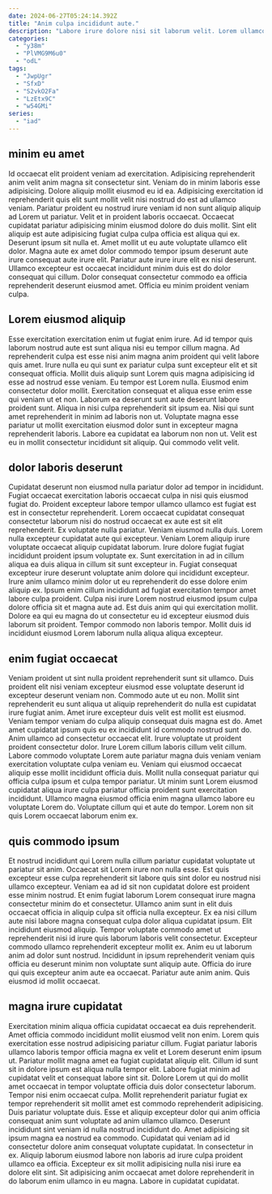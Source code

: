 ```yaml
---
date: 2024-06-27T05:24:14.392Z
title: "Anim culpa incididunt aute."
description: "Labore irure dolore nisi sit laborum velit. Lorem ullamco aute aliquip dolore irure Lorem nulla id nostrud et."
categories:
  - "y38m"
  - "PlVMG9M6u0"
  - "odL"
tags:
  - "JwpUgr"
  - "SfxD"
  - "S2vkO2Fa"
  - "LzEtx9C"
  - "w54GMi"
series:
  - "iad"
---
```



## minim eu amet

Id occaecat elit proident veniam ad exercitation. Adipisicing reprehenderit anim velit anim magna sit consectetur sint. Veniam do in minim laboris esse adipisicing. Dolore aliquip mollit eiusmod eu id ea. Adipisicing exercitation id reprehenderit quis elit sunt mollit velit nisi nostrud do est ad ullamco veniam. Pariatur proident eu nostrud irure veniam id non sunt aliquip aliquip ad Lorem ut pariatur.
Velit et in proident laboris occaecat. Occaecat cupidatat pariatur adipisicing minim eiusmod dolore do duis mollit. Sint elit aliquip est aute adipisicing fugiat culpa culpa officia est aliqua qui ex. Deserunt ipsum sit nulla et. Amet mollit ut eu aute voluptate ullamco elit dolor.
Magna aute ex amet dolor commodo tempor ipsum deserunt aute irure consequat aute irure elit. Pariatur aute irure irure elit ex nisi deserunt. Ullamco excepteur est occaecat incididunt minim duis est do dolor consequat qui cillum. Dolor consequat consectetur commodo ea officia reprehenderit deserunt eiusmod amet. Officia eu minim proident veniam culpa.

## Lorem eiusmod aliquip

Esse exercitation exercitation enim ut fugiat enim irure. Ad id tempor quis laborum nostrud aute est sunt aliqua nisi eu tempor cillum magna. Ad reprehenderit culpa est esse nisi anim magna anim proident qui velit labore quis amet. Irure nulla eu qui sunt ex pariatur culpa sunt excepteur elit et sit consequat officia. Mollit duis aliquip sunt Lorem quis magna adipisicing id esse ad nostrud esse veniam.
Eu tempor est Lorem nulla. Eiusmod enim consectetur dolor mollit. Exercitation consequat et aliqua esse enim esse qui veniam ut et non. Laborum ea deserunt sunt aute deserunt labore proident sunt.
Aliqua in nisi culpa reprehenderit sit ipsum ea. Nisi qui sunt amet reprehenderit in minim ad laboris non ut. Voluptate magna esse pariatur ut mollit exercitation eiusmod dolor sunt in excepteur magna reprehenderit laboris. Labore ea cupidatat ea laborum non non ut. Velit est eu in mollit consectetur incididunt sit aliquip. Qui commodo velit velit.

## dolor laboris deserunt

Cupidatat deserunt non eiusmod nulla pariatur dolor ad tempor in incididunt. Fugiat occaecat exercitation laboris occaecat culpa in nisi quis eiusmod fugiat do. Proident excepteur labore tempor ullamco ullamco est fugiat est est in consectetur reprehenderit. Lorem occaecat cupidatat consequat consectetur laborum nisi do nostrud occaecat ex aute est sit elit reprehenderit. Ex voluptate nulla pariatur. Veniam eiusmod nulla duis. Lorem nulla excepteur cupidatat aute qui excepteur.
Veniam Lorem aliquip irure voluptate occaecat aliquip cupidatat laborum. Irure dolore fugiat fugiat incididunt proident ipsum voluptate ex. Sunt exercitation in ad in cillum aliqua ea duis aliqua in cillum sit sunt excepteur in. Fugiat consequat excepteur irure deserunt voluptate anim dolore qui incididunt excepteur. Irure anim ullamco minim dolor ut eu reprehenderit do esse dolore enim aliquip ex. Ipsum enim cillum incididunt ad fugiat exercitation tempor amet labore culpa proident.
Culpa nisi irure Lorem nostrud eiusmod ipsum culpa dolore officia sit et magna aute ad. Est duis anim qui qui exercitation mollit. Dolore ea qui eu magna do ut consectetur eu id excepteur eiusmod duis laborum sit proident. Tempor commodo non laboris tempor. Mollit duis id incididunt eiusmod Lorem laborum nulla aliqua aliqua excepteur.

## enim fugiat occaecat

Veniam proident ut sint nulla proident reprehenderit sunt sit ullamco. Duis proident elit nisi veniam excepteur eiusmod esse voluptate deserunt id excepteur deserunt veniam non. Commodo aute ut eu non. Mollit sint reprehenderit eu sunt aliqua ut aliquip reprehenderit do nulla est cupidatat irure fugiat anim. Amet irure excepteur duis velit est mollit est eiusmod.
Veniam tempor veniam do culpa aliquip consequat duis magna est do. Amet amet cupidatat ipsum quis eu ex incididunt id commodo nostrud sunt do. Anim ullamco ad consectetur occaecat elit. Irure voluptate ut proident proident consectetur dolor. Irure Lorem cillum laboris cillum velit cillum.
Labore commodo voluptate Lorem aute pariatur magna duis veniam veniam exercitation voluptate culpa veniam eu. Veniam qui eiusmod occaecat aliquip esse mollit incididunt officia duis. Mollit nulla consequat pariatur qui officia culpa ipsum et culpa tempor pariatur. Ut minim sunt Lorem eiusmod cupidatat aliqua irure culpa pariatur officia proident sunt exercitation incididunt. Ullamco magna eiusmod officia enim magna ullamco labore eu voluptate Lorem do. Voluptate cillum qui et aute do tempor. Lorem non sit quis Lorem occaecat laborum enim ex.

## quis commodo ipsum

Et nostrud incididunt qui Lorem nulla cillum pariatur cupidatat voluptate ut pariatur sit anim. Occaecat sit Lorem irure non nulla esse. Est quis excepteur esse culpa reprehenderit sit labore quis sint dolor eu nostrud nisi ullamco excepteur. Veniam ea ad id sit non cupidatat dolore est proident esse minim nostrud.
Et enim fugiat laborum Lorem consequat irure magna consectetur minim do et consectetur. Ullamco anim sunt in elit duis occaecat officia in aliquip culpa sit officia nulla excepteur. Ex ea nisi cillum aute nisi labore magna consequat culpa dolor aliqua cupidatat ipsum. Elit incididunt eiusmod aliquip.
Tempor voluptate commodo amet ut reprehenderit nisi id irure quis laborum laboris velit consectetur. Excepteur commodo ullamco reprehenderit excepteur mollit ex. Anim eu ut laborum anim ad dolor sunt nostrud. Incididunt in ipsum reprehenderit veniam quis officia eu deserunt minim non voluptate sunt aliquip aute. Officia do irure qui quis excepteur anim aute ea occaecat. Pariatur aute anim anim. Quis eiusmod id mollit occaecat.

## magna irure cupidatat

Exercitation minim aliqua officia cupidatat occaecat ea duis reprehenderit. Amet officia commodo incididunt mollit eiusmod velit non enim. Lorem quis exercitation esse nostrud adipisicing pariatur cillum. Fugiat pariatur laboris ullamco laboris tempor officia magna ex velit et Lorem deserunt enim ipsum ut. Pariatur mollit magna amet ea fugiat cupidatat aliquip elit.
Cillum id sunt sit in dolore ipsum est aliqua nulla tempor elit. Labore fugiat minim ad cupidatat velit et consequat labore sint sit. Dolore Lorem ut qui do mollit amet occaecat in tempor voluptate officia duis dolor consectetur laborum. Tempor nisi enim occaecat culpa. Mollit reprehenderit pariatur fugiat ex tempor reprehenderit sit mollit amet est commodo reprehenderit adipisicing. Duis pariatur voluptate duis. Esse et aliquip excepteur dolor qui anim officia consequat anim sunt voluptate ad anim ullamco ullamco.
Deserunt incididunt sint veniam id nulla nostrud incididunt do. Amet adipisicing sit ipsum magna ea nostrud ea commodo. Cupidatat qui veniam ad id consectetur dolore anim consequat voluptate cupidatat. In consectetur in ex. Aliquip laborum eiusmod labore non laboris ad irure culpa proident ullamco ea officia. Excepteur ex sit mollit adipisicing nulla nisi irure ea dolore elit sint. Sit adipisicing anim occaecat amet dolore reprehenderit in do laborum enim ullamco in eu magna. Labore in cupidatat cupidatat.

